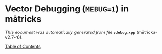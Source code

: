 
# Vector Debugging (`MEBUG=1`) in mātricks
_This document was automatically generated from file_ **`vdebug.cpp`** (mātricks-v2.7-r6).


[Table of Contents](README.md)
